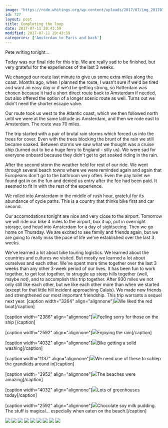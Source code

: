 ```yaml
---
image: "https://rode.whitings.org/wp-content/uploads/2017/07/img_20170711_103536121.jpg/img_20170711_103536121.jpg"
id: 727
layout: post
title: Completing the loop
date: 2017-07-11 20:43:59
modified: 2017-07-11 20:43:59
categories: ['Amsterdam to Paris and back']
---
```


Pete writing tonight...

Today was our final ride for this trip. We are really sad to be finished, but very grateful for the experiences of the last 3 weeks.

We changed our route last minute to give us some extra miles along the coast. Months ago, when I planned the route, I wasn't sure if we'd be tired and want an easy day or if we'd be getting strong, so Rotterdam was chosen because it had a short direct route back to Amsterdam if needed, but also offered the option of a longer scenic route as well. Turns out we didn't need the shorter escape valve.

Our route took us west to the Atlantic coast, which we then followed north until we were at the same latitude as Amsterdam, and then we rode east to Amsterdam. The route was 70 miles.

The trip started with a pair of brutal rain storms which forced us into the trees for cover. Even with the trees blocking the brunt of the rain we still became soaked. Between storms we saw what we thought was a cruise ship (turned out to be a huge ferry to England - silly us). We were sad for everyone onboard because they didn't get to get soaked riding in the rain.

After the second storm the weather held for rest of our ride. We went through several beach towns where we were reminded again and again that Europeans don't go to the bathroom very often. Even the pay toilet we found got in on the fun and denied us entry after the fee had been paid. It seemed to fit in with the rest of the experience.

We rolled into Amsterdam in the middle of rush hour, grateful for its abundance of cycle paths. This is a country that thinks bike first and car second.

Our accomodations tonight are nice and very close to the airport. Tomorrow we will ride our bike 4 miles to the airport, box it up, put in overnight storage, and head into Amsterdam for a day of sightseeing. Then we go home on Thursday. We are excited to see family and friends again, but we are going to really miss the pace of life we've established over the last 3 weeks. 

We've learned a lot about bike touring logistics. We learned about the countries and cultures we visited. But mostly we learned a lot about ourselves and each other. We've spent more time together over the last 3 weeks than any other 3-week period of our lives. It has been fun to work together, to get lost together, to struggle up steep hills together (well, maybe not), and to accomplish this trip together. After 930 miles we not only still like each other, but we like each other more than when we started (except for that little hill incident approaching Calais). We made new friends and strengthened our most important friendship. This trip warrants a sequel next year.
[caption width="3264" align="alignnone"]![](https://whitingpt.files.wordpress.com/2017/07/img_20170711_103536121.jpg)We liked the red boat[/caption]

[caption width="2386" align="alignnone"]![](https://whitingpt.files.wordpress.com/2017/07/img_20170711_112839145.jpg)Feeling sorry for those on the ship [/caption]

[caption width="2592" align="alignnone"]![](https://whitingpt.files.wordpress.com/2017/07/img_20170711_112253786.jpg)Enjoying the rain[/caption]

[caption width="4032" align="alignnone"]![](https://whitingpt.files.wordpress.com/2017/07/img_20170711_114535660.jpg)Bike getting a solid washing[/caption]

[caption width="1137" align="alignnone"]![](https://whitingpt.files.wordpress.com/2017/07/img_20170711_125545711_hdr.jpg)We need one of these to schlep the grandkids around in[/caption]

[caption width="3952" align="alignnone"]![](https://whitingpt.files.wordpress.com/2017/07/img_20170711_142755671.jpg)The beaches were amazing[/caption]

[caption width="4032" align="alignnone"]![](https://whitingpt.files.wordpress.com/2017/07/img_20170711_122418930_hdr.jpg)Lots of greenhouses today[/caption]

[caption width="2592" align="alignnone"]![](https://whitingpt.files.wordpress.com/2017/07/img_20170711_161835464_hdr.jpg)Chocolate soy milk pudding. The stuff is magical... especially when eaten on the beach.[/caption]

<!-- Auto-inserted images -->
![](https://rode.whitings.org/wp-content/uploads/2017/07/img_20170711_103536121.jpg/img_20170711_103536121.jpg)
![](https://rode.whitings.org/wp-content/uploads/2017/07/img_20170711_112253786.jpg/img_20170711_112253786.jpg)
![](https://rode.whitings.org/wp-content/uploads/2017/07/img_20170711_112839145.jpg/img_20170711_112839145.jpg)
![](https://rode.whitings.org/wp-content/uploads/2017/07/img_20170711_114535660.jpg/img_20170711_114535660.jpg)
![](https://rode.whitings.org/wp-content/uploads/2017/07/img_20170711_122418930_hdr.jpg/img_20170711_122418930_hdr.jpg)
![](https://rode.whitings.org/wp-content/uploads/2017/07/img_20170711_125545711_hdr.jpg/img_20170711_125545711_hdr.jpg)
![](https://rode.whitings.org/wp-content/uploads/2017/07/img_20170711_142755671.jpg/img_20170711_142755671.jpg)
![](https://rode.whitings.org/wp-content/uploads/2017/07/img_20170711_161835464_hdr.jpg/img_20170711_161835464_hdr.jpg)
![](https://rode.whitings.org/wp-content/uploads/2017/08/img_20170711_185500803.jpg/img_20170711_185500803.jpg)
